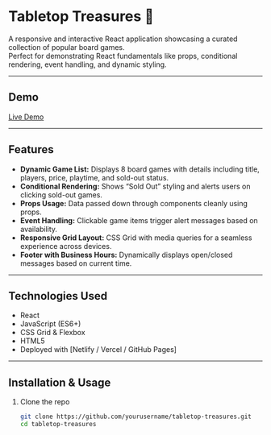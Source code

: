 # Tabletop Treasures 🎲

A responsive and interactive React application showcasing a curated collection of popular board games.  
Perfect for demonstrating React fundamentals like props, conditional rendering, event handling, and dynamic styling.

---

## Demo

[Live Demo](https://your-live-demo-url.com) <!-- Replace with your deployed app URL -->

---

## Features

- **Dynamic Game List:** Displays 8 board games with details including title, players, price, playtime, and sold-out status.
- **Conditional Rendering:** Shows “Sold Out” styling and alerts users on clicking sold-out games.
- **Props Usage:** Data passed down through components cleanly using props.
- **Event Handling:** Clickable game items trigger alert messages based on availability.
- **Responsive Grid Layout:** CSS Grid with media queries for a seamless experience across devices.
- **Footer with Business Hours:** Dynamically displays open/closed messages based on current time.

---

## Technologies Used

- React
- JavaScript (ES6+)
- CSS Grid & Flexbox
- HTML5
- Deployed with [Netlify / Vercel / GitHub Pages] <!-- Replace accordingly -->

---

## Installation & Usage

1. Clone the repo
   ```bash
   git clone https://github.com/yourusername/tabletop-treasures.git
   cd tabletop-treasures
   ```
